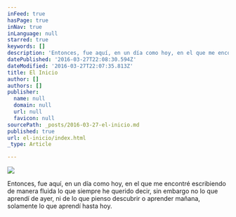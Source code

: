 ```yaml
---
inFeed: true
hasPage: true
inNav: true
inLanguage: null
starred: true
keywords: []
description: 'Entonces, fue aquí, en un día como hoy, en el que me encontré escribiendo de manera fluida lo que siempre he querido decir, sin embargo no lo que aprendí de ayer, ni de lo que pienso descubrir o aprender mañana, solamente lo que aprendí hasta hoy.'
datePublished: '2016-03-27T22:08:30.594Z'
dateModified: '2016-03-27T22:07:35.813Z'
title: El Inicio
author: []
authors: []
publisher:
  name: null
  domain: null
  url: null
  favicon: null
sourcePath: _posts/2016-03-27-el-inicio.md
published: true
url: el-inicio/index.html
_type: Article

---
```

![](https://the-grid-user-content.s3-us-west-2.amazonaws.com/868cf8d2-a3dc-42b8-9341-8585cb2da8d5.jpg)

Entonces, fue aquí, en un día como hoy, en el que me encontré escribiendo de manera fluida lo que siempre he querido decir, sin embargo no lo que aprendí de ayer, ni de lo que pienso descubrir o aprender mañana, solamente lo que aprendí hasta hoy.